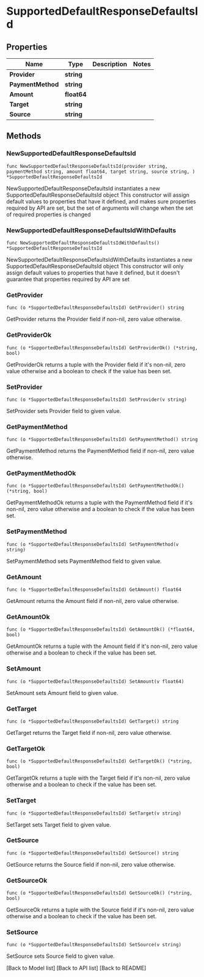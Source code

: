# SupportedDefaultResponseDefaultsId

## Properties

| Name              | Type        | Description | Notes |
| ----------------- | ----------- | ----------- | ----- |
| **Provider**      | **string**  |             |       |
| **PaymentMethod** | **string**  |             |       |
| **Amount**        | **float64** |             |       |
| **Target**        | **string**  |             |       |
| **Source**        | **string**  |             |       |

## Methods

### NewSupportedDefaultResponseDefaultsId

`func NewSupportedDefaultResponseDefaultsId(provider string, paymentMethod string, amount float64, target string, source string, ) *SupportedDefaultResponseDefaultsId`

NewSupportedDefaultResponseDefaultsId instantiates a new SupportedDefaultResponseDefaultsId object This constructor will assign default values to properties that have it defined, and makes sure properties required by API are set, but the set of arguments will change when the set of required properties is changed

### NewSupportedDefaultResponseDefaultsIdWithDefaults

`func NewSupportedDefaultResponseDefaultsIdWithDefaults() *SupportedDefaultResponseDefaultsId`

NewSupportedDefaultResponseDefaultsIdWithDefaults instantiates a new SupportedDefaultResponseDefaultsId object This constructor will only assign default values to properties that have it defined, but it doesn't guarantee that properties required by API are set

### GetProvider

`func (o *SupportedDefaultResponseDefaultsId) GetProvider() string`

GetProvider returns the Provider field if non-nil, zero value otherwise.

### GetProviderOk

`func (o *SupportedDefaultResponseDefaultsId) GetProviderOk() (*string, bool)`

GetProviderOk returns a tuple with the Provider field if it's non-nil, zero value otherwise and a boolean to check if the value has been set.

### SetProvider

`func (o *SupportedDefaultResponseDefaultsId) SetProvider(v string)`

SetProvider sets Provider field to given value.

### GetPaymentMethod

`func (o *SupportedDefaultResponseDefaultsId) GetPaymentMethod() string`

GetPaymentMethod returns the PaymentMethod field if non-nil, zero value otherwise.

### GetPaymentMethodOk

`func (o *SupportedDefaultResponseDefaultsId) GetPaymentMethodOk() (*string, bool)`

GetPaymentMethodOk returns a tuple with the PaymentMethod field if it's non-nil, zero value otherwise and a boolean to check if the value has been set.

### SetPaymentMethod

`func (o *SupportedDefaultResponseDefaultsId) SetPaymentMethod(v string)`

SetPaymentMethod sets PaymentMethod field to given value.

### GetAmount

`func (o *SupportedDefaultResponseDefaultsId) GetAmount() float64`

GetAmount returns the Amount field if non-nil, zero value otherwise.

### GetAmountOk

`func (o *SupportedDefaultResponseDefaultsId) GetAmountOk() (*float64, bool)`

GetAmountOk returns a tuple with the Amount field if it's non-nil, zero value otherwise and a boolean to check if the value has been set.

### SetAmount

`func (o *SupportedDefaultResponseDefaultsId) SetAmount(v float64)`

SetAmount sets Amount field to given value.

### GetTarget

`func (o *SupportedDefaultResponseDefaultsId) GetTarget() string`

GetTarget returns the Target field if non-nil, zero value otherwise.

### GetTargetOk

`func (o *SupportedDefaultResponseDefaultsId) GetTargetOk() (*string, bool)`

GetTargetOk returns a tuple with the Target field if it's non-nil, zero value otherwise and a boolean to check if the value has been set.

### SetTarget

`func (o *SupportedDefaultResponseDefaultsId) SetTarget(v string)`

SetTarget sets Target field to given value.

### GetSource

`func (o *SupportedDefaultResponseDefaultsId) GetSource() string`

GetSource returns the Source field if non-nil, zero value otherwise.

### GetSourceOk

`func (o *SupportedDefaultResponseDefaultsId) GetSourceOk() (*string, bool)`

GetSourceOk returns a tuple with the Source field if it's non-nil, zero value otherwise and a boolean to check if the value has been set.

### SetSource

`func (o *SupportedDefaultResponseDefaultsId) SetSource(v string)`

SetSource sets Source field to given value.

\[Back to Model list] \[Back to API list] \[Back to README]
